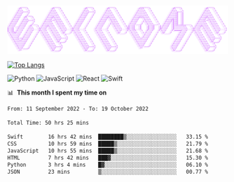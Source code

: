 
![ezcv logo](https://raw.githubusercontent.com/adammgerber/images/main/Welcome.png)

[![Top Langs](https://github-readme-stats.vercel.app/api/top-langs/?username=adammgerber&layout=compact)](https://github.com/anuraghazra/github-readme-stats)

![Python](https://img.shields.io/badge/python-3670A0?style=for-the-badge&logo=python&logoColor=ffdd54)
![JavaScript](https://img.shields.io/badge/javascript-%23323330.svg?style=for-the-badge&logo=javascript&logoColor=%23F7DF1E)
![React](https://img.shields.io/badge/react-%2320232a.svg?style=for-the-badge&logo=react&logoColor=%2361DAFB)
![Swift](https://img.shields.io/badge/swift-F54A2A?style=for-the-badge&logo=swift&logoColor=white)

📊 &nbsp;**This month I spent my time on**

<!--START_SECTION:waka-->

```text
From: 11 September 2022 - To: 19 October 2022

Total Time: 50 hrs 25 mins

Swift        16 hrs 42 mins  ████████▒░░░░░░░░░░░░░░░░   33.15 %
CSS          10 hrs 59 mins  █████▒░░░░░░░░░░░░░░░░░░░   21.79 %
JavaScript   10 hrs 55 mins  █████▒░░░░░░░░░░░░░░░░░░░   21.68 %
HTML         7 hrs 42 mins   ███▓░░░░░░░░░░░░░░░░░░░░░   15.30 %
Python       3 hrs 4 mins    █▓░░░░░░░░░░░░░░░░░░░░░░░   06.10 %
JSON         23 mins         ▒░░░░░░░░░░░░░░░░░░░░░░░░   00.77 %
```

<!--END_SECTION:waka-->

